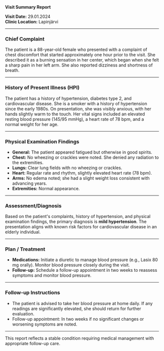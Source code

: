 

**Visit Summary Report**

**Visit Date:** 29.01.2024  
**Clinic Location:** Lapinjärvi  

---

### **Chief Complaint**
The patient is a 88-year-old female who presented with a complaint of chest discomfort that started approximately one hour prior to the visit. She described it as a burning sensation in her center, which began when she felt a sharp pain in her left arm. She also reported dizziness and shortness of breath.

---

### **History of Present Illness (HPI)**
The patient has a history of hypertension, diabetes type 2, and cardiovascular disease. She is a smoker with a history of hypertension since the early 1980s. On presentation, she was visibly anxious, with her hands slightly warm to the touch. Her vital signs included an elevated resting blood pressure (145/95 mmHg), a heart rate of 78 bpm, and a normal weight for her age.

---

### **Physical Examination Findings**
- **General:** The patient appeared fatigued but otherwise in good spirits.
- **Chest:** No wheezing or crackles were noted. She denied any radiation to the extremities.
- **Lungs:** Clear lung fields with no wheezing or crackles.
- **Heart:** Regular rate and rhythm, slightly elevated heart rate (78 bpm).
- **Arms:** No edema noted; she had a slight weight loss consistent with advancing years.
- **Extremities:** Normal appearance.

---

### **Assessment/Diagnosis**
Based on the patient's complaints, history of hypertension, and physical examination findings, the primary diagnosis is **mild hypertension**. The presentation aligns with known risk factors for cardiovascular disease in an elderly individual.

---

### **Plan / Treatment**
- **Medications:** Initiate a diuretic to manage blood pressure (e.g., Lasix 80 mg orally). Monitor blood pressure closely during the visit.
- **Follow-up:** Schedule a follow-up appointment in two weeks to reassess symptoms and monitor blood pressure.

---

### **Follow-up Instructions**
- The patient is advised to take her blood pressure at home daily. If any readings are significantly elevated, she should return for further evaluation.
- Follow-up appointment: In two weeks if no significant changes or worsening symptoms are noted.

---

This report reflects a stable condition requiring medical management with appropriate follow-up care.